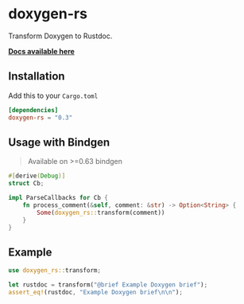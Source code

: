 # doxygen-rs
Transform Doxygen to Rustdoc.

[**Docs available here**](https://docs.rs/doxygen-rs/latest/doxygen_rs/)

## Installation
Add this to your ``Cargo.toml``
```toml
[dependencies]
doxygen-rs = "0.3"
```

## Usage with Bindgen
> Available on >=0.63 bindgen

```rs
#[derive(Debug)]
struct Cb;

impl ParseCallbacks for Cb {
    fn process_comment(&self, comment: &str) -> Option<String> {
        Some(doxygen_rs::transform(comment))
    }
}
```

## Example
```rust
use doxygen_rs::transform;

let rustdoc = transform("@brief Example Doxygen brief");
assert_eq!(rustdoc, "Example Doxygen brief\n\n");
```
